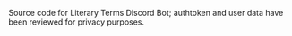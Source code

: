  Source code for Literary Terms Discord Bot; authtoken and user data have been reviewed for privacy purposes. 
